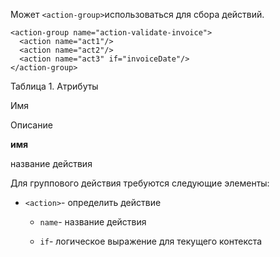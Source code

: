 Может `<action-group>`использоваться для сбора действий.

    <action-group name="action-validate-invoice">
      <action name="act1"/>
      <action name="act2"/>
      <action name="act3" if="invoiceDate"/>
    </action-group>


Таблица 1. Атрибуты

Имя

Описание

**имя**

название действия

Для группового действия требуются следующие элементы:

*   `<action>`\- определить действие

    *   `name`\- название действия

    *   `if`\- логическое выражение для текущего контекста